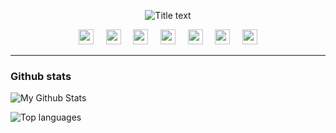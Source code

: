 <p align="center">
  <img src="https://readme-typing-svg.demolab.com/?lines=Hello+there+👋;Checkout+my+GitHub+profile!;&font=Fira%20Code&center=true&width=480&height=50&duration=4000&pause=1000" alt="Title text">
</p>

<p align="center">
  <img height="24" width="24" src="https://cdn.simpleicons.org/c/black/white" />
  &nbsp;&nbsp;&nbsp;
  <img height="24" width="24" src="https://cdn.simpleicons.org/cplusplus/black/white" />
  &nbsp;&nbsp;&nbsp;
  <img height="24" width="24" src="https://cdn.simpleicons.org/gnuemacs/black/white" />
  &nbsp;&nbsp;&nbsp;
  <img height="24" width="24" src="https://cdn.simpleicons.org/go/black/white" />
  &nbsp;&nbsp;&nbsp;
  <img height="24" width="24" src="https://cdn.simpleicons.org/dart/black/white" />
  &nbsp;&nbsp;&nbsp;
  <img height="24" width="24" src="https://cdn.simpleicons.org/flutter/black/white" />
  &nbsp;&nbsp;&nbsp;
  <img height="24" width="24" src="https://cdn.simpleicons.org/nixos/black/white" />
</p>

---

### Github stats 

![My Github Stats](https://github-readme-stats.vercel.app/api?username=storvik&rank_icon=percentile&theme=gotham&show_icons=true)

![Top languages](https://github-readme-stats.vercel.app/api/top-langs/?username=storvik&theme=gotham)
